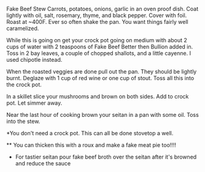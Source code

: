 Fake Beef Stew
Carrots, potatoes, onions, garlic in an oven proof dish. Coat lightly with oil, salt, rosemary, thyme, and black pepper. Cover with foil. Roast at ~400F. Ever so often shake the pan. You want things fairly well caramelized.

While this is going on get your crock pot going on medium with about 2 cups of water with 2 teaspoons of Fake Beef Better then Bullion added in. Toss in 2 bay leaves, a couple of chopped shallots, and a little cayenne. I used chipotle instead.

When the roasted veggies are done pull out the pan. They should be lightly burnt. Deglaze with 1 cup of red wine or one cup of stout. Toss all this into the crock pot.

In a skillet slice your mushrooms and brown on both sides. Add to crock pot. Let simmer away.

Near the last hour of cooking brown your seitan in a pan with some oil. Toss into the stew.

*You don't need a crock pot. This can all be done stovetop a well.

** You can thicken this with a roux and make a fake meat pie too!!!!

* For tastier seitan pour fake beef broth over the seitan after it's browned and reduce the sauce